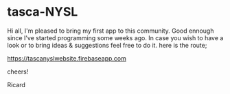 # tasca-NYSL

Hi all, 
I'm pleased to bring my first app to this community. Good ennough since I've started programming some weeks ago.
In case you wish to have a look or to bring ideas & suggestions feel free to do it. here is the route;

https://tascanyslwebsite.firebaseapp.com

cheers!

Ricard
